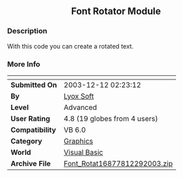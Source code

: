 ﻿<div align="center">

## Font Rotator Module


</div>

### Description

With this code you can create a rotated text.
 
### More Info
 


<span>             |<span>
---                |---
**Submitted On**   |2003-12-12 02:23:12
**By**             |[Lyox Soft](https://github.com/Planet-Source-Code/PSCIndex/blob/master/ByAuthor/lyox-soft.md)
**Level**          |Advanced
**User Rating**    |4.8 (19 globes from 4 users)
**Compatibility**  |VB 6\.0
**Category**       |[Graphics](https://github.com/Planet-Source-Code/PSCIndex/blob/master/ByCategory/graphics__1-46.md)
**World**          |[Visual Basic](https://github.com/Planet-Source-Code/PSCIndex/blob/master/ByWorld/visual-basic.md)
**Archive File**   |[Font\_Rotat16877812292003\.zip](https://github.com/Planet-Source-Code/lyox-soft-font-rotator-module__1-50656/archive/master.zip)








